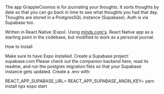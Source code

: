 The app GrappleCosmos is for journaling your thoughts. It sorts thoughts by date so that you can go back in time to see what thoughts you had that day. Thoughts are stored in a PostgresSQL instance (Supabase). Auth is via Supabase too.

Written in React Native (Expo). Using [minds.com's](https://github.com/Minds/mobile-native). React Native app as a starting point in the codebase, but modified to work as a personal journal.

How to Install

Make sure to have Expo installed.
Create a Supabase project: supabase.com
Please check out the companion backend here, read its readme, and run the postgres migration files so that your Supabase instance gets updated.
Create a .env with:

REACT_APP_SUPABASE_URL=<SUPABASE URL>
REACT_APP_SUPABASE_ANON_KEY=<SUPABASE ANON KEY>
yarn install
npx expo start
